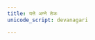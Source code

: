 ```yaml
---
title: यत्ते अग्ने तेजः
unicode_script: devanagari

---
```


<div class="js_include" url="/vedAH_yajuH/taittirIyam/saMhitA/4/5/aMshAH/yat_te_agne_tejas/"  newLevelForH1="2" includeTitle="false"> </div>  

